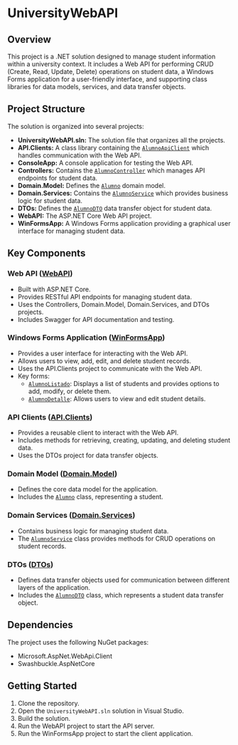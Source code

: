 # UniversityWebAPI

## Overview

This project is a .NET solution designed to manage student information within a university context. It includes a Web API for performing CRUD (Create, Read, Update, Delete) operations on student data, a Windows Forms application for a user-friendly interface, and supporting class libraries for data models, services, and data transfer objects.

## Project Structure

The solution is organized into several projects:

-   **UniversityWebAPI.sln:** The solution file that organizes all the projects.
-   **API.Clients:** A class library containing the [`AlumnoApiClient`](API.Clients/AlumnoApiClient.cs) which handles communication with the Web API.
-   **ConsoleApp:** A console application for testing the Web API.
-   **Controllers:** Contains the [`AlumnoController`](Controllers/AlumnoController.cs) which manages API endpoints for student data.
-   **Domain.Model:** Defines the [`Alumno`](Domain.Model/Alumno.cs) domain model.
-   **Domain.Services:** Contains the [`AlumnoService`](Domain.Services/AlumnoService.cs) which provides business logic for student data.
-   **DTOs:** Defines the [`AlumnoDTO`](DTOs/AlumnoDTO.cs) data transfer object for student data.
-   **WebAPI:** The ASP.NET Core Web API project.
-   **WinFormsApp:** A Windows Forms application providing a graphical user interface for managing student data.

## Key Components

### Web API ([WebAPI](WebAPI/WebAPI.csproj))

-   Built with ASP.NET Core.
-   Provides RESTful API endpoints for managing student data.
-   Uses the Controllers, Domain.Model, Domain.Services, and DTOs projects.
-   Includes Swagger for API documentation and testing.

### Windows Forms Application ([WinFormsApp](WinFormsApp/WinFormsApp.csproj))

-   Provides a user interface for interacting with the Web API.
-   Allows users to view, add, edit, and delete student records.
-   Uses the API.Clients project to communicate with the Web API.
-   Key forms:
    -   [`AlumnoListado`](WinFormsApp/AlumnoListado.cs): Displays a list of students and provides options to add, modify, or delete them.
    -   [`AlumnoDetalle`](WinFormsApp/AlumnoDetalle.cs): Allows users to view and edit student details.

### API Clients ([API.Clients](API.Clients/API.Clients.csproj))

-   Provides a reusable client to interact with the Web API.
-   Includes methods for retrieving, creating, updating, and deleting student data.
-   Uses the DTOs project for data transfer objects.

### Domain Model ([Domain.Model](Domain.Model/Domain.Model.csproj))

-   Defines the core data model for the application.
-   Includes the [`Alumno`](Domain.Model/Alumno.cs) class, representing a student.

### Domain Services ([Domain.Services](Domain.Services/Domain.Services.csproj))

-   Contains business logic for managing student data.
-   The [`AlumnoService`](Domain.Services/AlumnoService.cs) class provides methods for CRUD operations on student records.

### DTOs ([DTOs](DTOs/DTOs.csproj))

-   Defines data transfer objects used for communication between different layers of the application.
-   Includes the [`AlumnoDTO`](DTOs/AlumnoDTO.cs) class, which represents a student data transfer object.

## Dependencies

The project uses the following NuGet packages:

-   Microsoft.AspNet.WebApi.Client
-   Swashbuckle.AspNetCore

## Getting Started

1.  Clone the repository.
2.  Open the `UniversityWebAPI.sln` solution in Visual Studio.
3.  Build the solution.
4.  Run the WebAPI project to start the API server.
5.  Run the WinFormsApp project to start the client application.